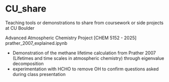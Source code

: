 # CU_share
Teaching tools or demonstrations to share from coursework or side projects at CU Boulder

Advanced Atmospheric Chemistry Project [CHEM 5152 - 2025]
prather_2007_explained.ipynb
  - Demonstration of the methane lifetime calculation from Prather 2007 (Lifetimes and time scales in atmospheric chemistry) through eigenvalue decomposition
  - experimentation with HCHO to remove OH to confirm questions asked during class presentation
  
